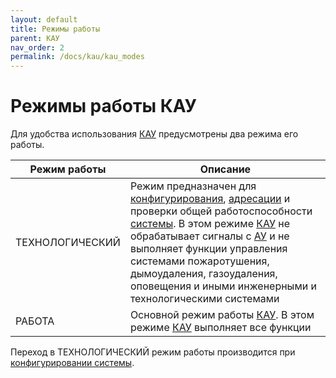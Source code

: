```yaml
---
layout: default
title: Режимы работы
parent: КАУ
nav_order: 2
permalink: /docs/kau/kau_modes
---
```


# Режимы работы КАУ
Для удобства использования [КАУ] предусмотрены два режима его работы. 

<table> 
  <thead> 
    <tr> 
      <th style="text-align: center" >Режим работы</th>
      <th style="text-align: center">Описание</th>
    </tr>
  </thead> 
  <tbody>
    <tr>
      <td id="режим_кау_технологический" style="text-align: left">ТЕХНОЛОГИЧЕСКИЙ</td>
      <td style="text-align: left">Режим предназначен для <a href="/gk_manual/docs/global_system#конфигурирование">конфигурирования</a>, <a href="/gk_manual/docs/global_system/address_number#адресный-номер-гк,-кау-и-тпу">адресации</a> и проверки общей работоспособности <a href="/gk_manual/docs/global_system#спз-глобал">системы</a>. В этом режиме <a href="/gk_manual/docs/kau#кау">КАУ</a> не обрабатывает сигналы с <a href="/gk_manual/docs/address_devices#адресные-устройства">АУ</a> и не выполняет функции управления системами пожаротушения, дымоудаления, газоудаления, оповещения и иными инженерными и технологическими системами</td>
    </tr>    
    <tr>
      <td id="режим_кау_работа" style="text-align: left">РАБОТА</td>
      <td style="text-align: left">Основной режим работы <a href="/gk_manual/docs/kau#кау">КАУ</a>. В этом режиме <a href="/gk_manual/docs/kau#кау">КАУ</a> выполняет все функции</td>
    </tr>    
  </tbody>
</table>

Переход в ТЕХНОЛОГИЧЕСКИЙ режим работы производится при [конфигурировании системы].

[КАУ]: /gk_manual/docs/kau#кау
[конфигурировании системы]: /gk_manual/docs/global_system#конфигурирование
